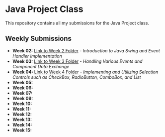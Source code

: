 # Java Project Class

This repository contains all my submissions for the Java Project class.

## Weekly Submissions

-   **Week 02:** [Link to Week 2 Folder](./week02) - *Introduction to Java Swing and Event Handler Implementation*
-   **Week 03:** [Link to Week 3 Folder](./week03) - *Handling Various Events and Component Data Exchange*
-   **Week 04:** [Link to Week 4 Folder](./week04) - *Implementing and Utilizing Selection Controls such as CheckBox, RadioButton, ComboBox, and List*
-   **Week 05:**
-   **Week 06:**
-   **Week 07:**
-   **Week 09:**
-   **Week 10:**
-   **Week 11:**
-   **Week 12:**
-   **Week 13:**
-   **Week 14:**
-   **Week 15:**
